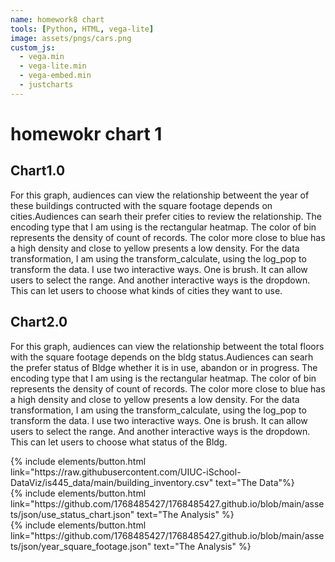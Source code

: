 ```yaml
---
name: homework8 chart
tools: [Python, HTML, vega-lite]
image: assets/pngs/cars.png
custom_js:
  - vega.min
  - vega-lite.min
  - vega-embed.min
  - justcharts
---
```


# homewokr chart 1


## Chart1.0
<vegachart schema-url="{{ site.baseurl }}/assets/json/year_square_footage.json" style="width: 100%"></vegachart>
For this graph, audiences can view the relationship betweent the year of these buildings contructed with the square footage depends on cities.Audiences can searh their prefer cities to review the relationship. The encoding type that I am using is the rectangular heatmap. The color of bin represents the density of count of records. The color more close to blue has a high density and close to yellow presents a low density. For the data transformation, I am using the transform_calculate, using the log_pop to transform the data. I use two interactive ways. One is brush. It can allow users to select the range. And another interactive ways is the dropdown. This can let users to choose what kinds of cities they want to use.
## Chart2.0
<vegachart schema-url="{{ site.baseurl }}/assets/json/use_status_chart.json" style="width: 100%"></vegachart>
For this graph, audiences can view the relationship betweent the total floors with the square footage depends on the bldg status.Audiences can searh the prefer status of Bldge whether it is in use, abandon or in progress. The encoding type that I am using is the rectangular heatmap. The color of bin represents the density of count of records. The color more close to blue has a high density and close to yellow presents a low density. For the data transformation, I am using the transform_calculate, using the log_pop to transform the data. I use two interactive ways. One is brush. It can allow users to select the range. And another interactive ways is the dropdown. This can let users to choose what status of the Bldg.
<!-- these are written in a combo of html and liquid --> 

<div class="left">
{% include elements/button.html link="https://raw.githubusercontent.com/UIUC-iSchool-DataViz/is445_data/main/building_inventory.csv"  text="The Data"%}
</div>

<div class="right">
{% include elements/button.html link="https://github.com/1768485427/1768485427.github.io/blob/main/assets/json/use_status_chart.json" text="The Analysis" %}
</div>

<div class="right">
{% include elements/button.html link="https://github.com/1768485427/1768485427.github.io/blob/main/assets/json/year_square_footage.json" text="The Analysis" %}
</div>
